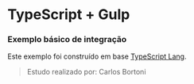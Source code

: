 # TypeScript + Gulp

### Exemplo básico de integração

Este exemplo foi construído em base [TypeScript Lang](https://www.typescriptlang.org/docs/handbook/gulp.html).




> Estudo realizado por: Carlos Bortoni
